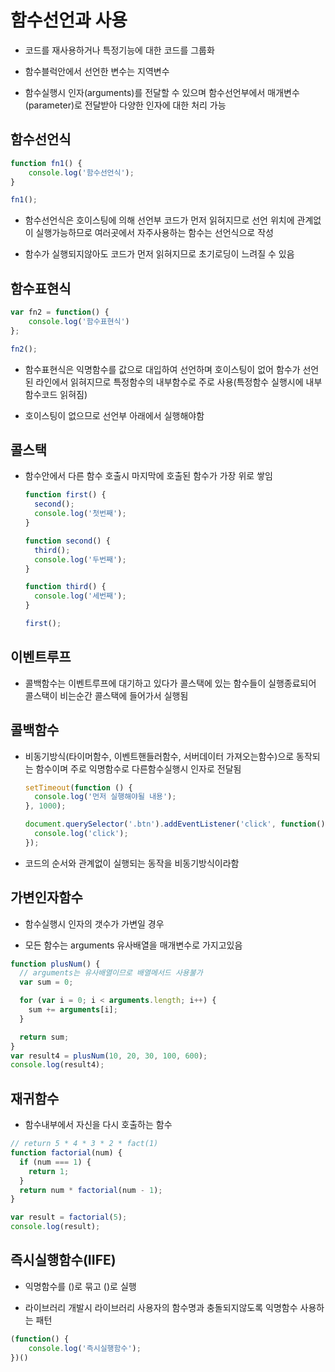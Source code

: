 # 함수선언과 사용

- 코드를 재사용하거나  특정기능에 대한 코드를 그룹화

- 함수블럭안에서 선언한 변수는 지역변수

- 함수실행시 인자(arguments)를 전달할 수 있으며 함수선언부에서 매개변수(parameter)로 전달받아 다양한 인자에 대한 처리 가능

## 함수선언식

```js
function fn1() {
    console.log('함수선언식');
}

fn1();
```

- 함수선언식은 호이스팅에 의해 선언부 코드가 먼저 읽혀지므로 선언 위치에 관계없이 실행가능하므로 여러곳에서 자주사용하는 함수는 선언식으로 작성

- 함수가 실행되지않아도 코드가 먼저 읽혀지므로 초기로딩이 느려질 수 있음

## 함수표현식

```js
var fn2 = function() {
    console.log('함수표현식')
};

fn2();
```

- 함수표현식은 익명함수를 값으로 대입하여 선언하며 호이스팅이 없어 함수가 선언된 라인에서 읽혀지므로 특정함수의 내부함수로 주로 사용(특정함수 실행시에 내부함수코드 읽혀짐)

- 호이스팅이 없으므로 선언부 아래에서 실행해야함

## 콜스택

- 함수안에서 다른 함수 호출시 마지막에 호출된 함수가 가장 위로 쌓임
  
  ```js
  function first() {
    second();
    console.log('첫번째');
  }
  
  function second() {
    third();
    console.log('두번째');
  }
  
  function third() {
    console.log('세번째');
  }
  
  first();
  ```

## 이벤트루프

- 콜백함수는 이벤트루프에 대기하고 있다가 콜스택에 있는 함수들이 실행종료되어 콜스택이 비는순간 콜스택에 들어가서 실행됨

## 콜백함수

- 비동기방식(타이머함수, 이벤트핸들러함수, 서버데이터 가져오는함수)으로 동작되는 함수이며 주로 익명함수로 다른함수실행시 인자로 전달됨
  
  ```js
  setTimeout(function () {
    console.log('먼저 실행해야될 내용');
  }, 1000);
  
  document.querySelector('.btn').addEventListener('click', function() {
    console.log('click');
  });
  ```

- 코드의 순서와 관계없이 실행되는 동작을 비동기방식이라함

## 가변인자함수

- 함수실행시 인자의 갯수가 가변일 경우

- 모든 함수는 arguments 유사배열을 매개변수로 가지고있음

```js
function plusNum() {
  // arguments는 유사배열이므로 배열메서드 사용불가
  var sum = 0;

  for (var i = 0; i < arguments.length; i++) {
    sum += arguments[i];
  }

  return sum;
}
var result4 = plusNum(10, 20, 30, 100, 600);
console.log(result4);
```

## 재귀함수

- 함수내부에서 자신을 다시 호출하는 함수

```js
// return 5 * 4 * 3 * 2 * fact(1)
function factorial(num) {
  if (num === 1) {
    return 1;
  }
  return num * factorial(num - 1);
}

var result = factorial(5);
console.log(result);
```

## 즉시실행함수(IIFE)

- 익명함수를 ()로 묶고 ()로 실행

- 라이브러리 개발시 라이브러리 사용자의 함수명과 충돌되지않도록 익명함수 사용하는 패턴

```js
(function() {
    console.log('즉시실행함수');
})()
```
